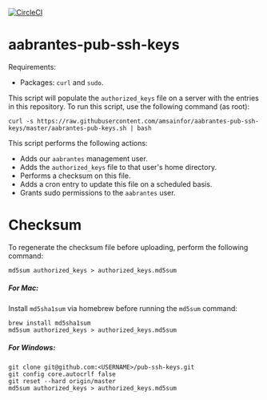 [![CircleCI](https://circleci.com/gh/amsainfor/aabrantes-pub-ssh-keys.svg?style=svg)](https://circleci.com/gh/amsainfor/aabrantes-pub-ssh-keys)



aabrantes-pub-ssh-keys
======================
Requirements:

 * Packages: `curl` and `sudo`.


This script will populate the `authorized_keys` file on a server with the entries in this repository. To run this script, use the following command (as root):

```
curl -s https://raw.githubusercontent.com/amsainfor/aabrantes-pub-ssh-keys/master/aabrantes-pub-keys.sh | bash
```

This script performs the following actions:

 * Adds our `aabrantes` management user.
 * Adds the `authorized_keys` file to that user's home directory.
 * Performs a checksum on this file.
 * Adds a cron entry to update this file on a scheduled basis.
 * Grants sudo permissions to the `aabrantes` user.

Checksum
========

To regenerate the checksum file before uploading, perform the following command:
```
md5sum authorized_keys > authorized_keys.md5sum
```
##### For Mac:
Install `md5sha1sum` via homebrew before running the `md5sum` command:
```
brew install md5sha1sum
md5sum authorized_keys > authorized_keys.md5sum
```

##### For Windows:
```
git clone git@github.com:<USERNAME>/pub-ssh-keys.git
git config core.autocrlf false
git reset --hard origin/master
md5sum authorized_keys > authorized_keys.md5sum
```
